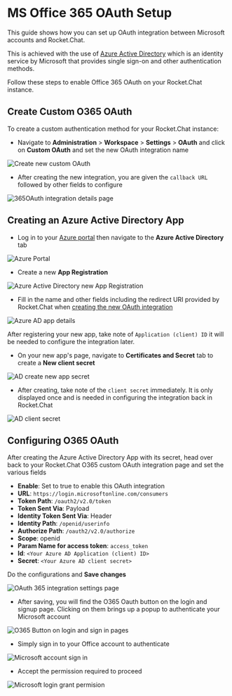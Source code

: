 # MS Office 365 OAuth Setup

This guide shows how you can set up OAuth integration between Microsoft accounts and  Rocket.Chat.

This is achieved with the use of [Azure Active Directory](https://azure.microsoft.com/en-us/services/active-directory/) which is an identity service by Microsoft that provides single sign-on and other authentication methods.

Follow these steps to enable Office 365 OAuth on your Rocket.Chat instance.

## Create Custom O365 OAuth

To create a custom authentication method for your Rocket.Chat instance:

* Navigate to **Administration** > **Workspace** > **Settings** > **OAuth** and click on **Custom OAuth** and set the new OAuth integration name

![Create new custom OAuth](<../../../../../.gitbook/assets/Creating custom OAuth>)

* After creating the new integration, you are given the `callback URL` followed by other fields to configure

![365OAuth integration details page](<../../../../../.gitbook/assets/0365 OAuth RC details>)

## Creating an Azure Active Directory App

* Log in to your [Azure portal](https://portal.azure.com/) then navigate to the **Azure Active Directory** tab

![Azure Portal](<../../../../../.gitbook/assets/Azure Portal>)

* Create a new **App Registration**

![Azure Active Directory new App Registration](<../../../../../.gitbook/assets/Azure Active Directory new App Registration>)

* Fill in the name and other fields including the redirect URI provided by Rocket.Chat when [creating the new OAuth integration](ms-office-365-oauth-setup.md#create-custom-365-oauth)

![Azure AD app details](<../../../../../.gitbook/assets/Azure AD App details>)

After registering your new app, take note of  `Application (client) ID` it will be needed to configure the integration later.

* On your new app's page, navigate to **Certificates and Secret** tab to create a **New client secret**&#x20;

![AD create new app secret](<../../../../../.gitbook/assets/new clent secret>)

* After creating, take note of the `client secret` immediately. It is only displayed once and is needed in configuring the integration back in Rocket.Chat

![AD client secret](<../../../../../.gitbook/assets/Azure AD App secret page>)

## Configuring O365 OAuth

After creating the Azure Active Directory App with its secret, head over back to your Rocket.Chat O365 custom OAuth integration page and set the various fields

* **Enable**: Set to true to enable this OAuth integration
* **URL**: `https://login.microsoftonline.com/consumers`
* **Token Path**: `/oauth2/v2.0/token`
* **Token Sent Via**: Payload
* **Identity Token Sent Via**: Header
* **Identity Path**: `/openid/userinfo`
* **Authorize Path**: `/oauth2/v2.0/authorize`
* **Scope**: openid
* **Param Name for access token**: `access_token`
* **Id**: `<Your Azure AD Application (client) ID>`
* **Secret**: `<Your Azure AD client secret>`

Do the configurations and **Save changes**

![OAuth 365 integration settings page](<../../../../../.gitbook/assets/OAuth 365 integration settings page>)

* After saving, you will find the O365 Oauth button on the login and signup page. Clicking on them brings up a popup to authenticate your Microsoft account

![O365 Button on login and sign in pages](<../../../../../.gitbook/assets/O365 Button on login and sign in pages>)

* Simply sign in to your Office account to authenticate

![Microsoft account sign in](<../../../../../.gitbook/assets/Microsoft account sign in>)

* Accept the permission required to proceed

![Microsoft login grant permision](<../../../../../.gitbook/assets/Microsoft login grant permision>)
